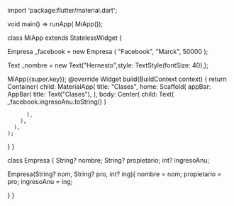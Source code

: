 import 'package:flutter/material.dart';

void main() => runApp( MiApp());

class MiApp extends StatelessWidget {
  
Empresa _facebook = new Empresa (
  "Facebook", "Marck", 50000
);

Text _nombre = new Text("Hernesto",style: TextStyle(fontSize: 40),);

MiApp({super.key});
@override
  Widget build(BuildContext context) {
    return Container(
      child: MaterialApp(
        title: "Clases",
        home: Scaffold(
          appBar: AppBar(
            title: Text("Clases"),
          ),
          body: Center(
            child: Text(
              _facebook.ingresoAnu.toString()
            )
            
          ),
        ),
      ),
    );
  }
}

class Empresa {
  String? nombre;
  String? propietario;
  int? ingresoAnu;

   Empresa(String? nom, String? pro, int? ing){
    nombre = nom;
    propietario = pro;
    ingresoAnu = ing;

   }
}